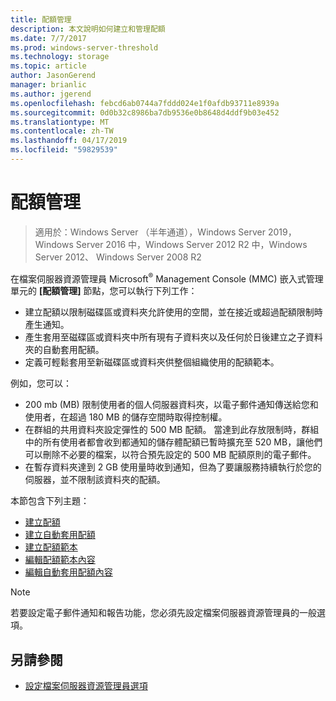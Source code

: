 ```yaml
---
title: 配額管理
description: 本文說明如何建立和管理配額
ms.date: 7/7/2017
ms.prod: windows-server-threshold
ms.technology: storage
ms.topic: article
author: JasonGerend
manager: brianlic
ms.author: jgerend
ms.openlocfilehash: febcd6ab0744a7fddd024e1f0afdb93711e8939a
ms.sourcegitcommit: 0d0b32c8986ba7db9536e0b8648d4ddf9b03e452
ms.translationtype: MT
ms.contentlocale: zh-TW
ms.lasthandoff: 04/17/2019
ms.locfileid: "59829539"
---
```

# <a name="quota-management"></a>配額管理

> 適用於：Windows Server （半年通道），Windows Server 2019，Windows Server 2016 中，Windows Server 2012 R2 中，Windows Server 2012、 Windows Server 2008 R2

在檔案伺服器資源管理員 Microsoft<sup>®</sup> Management Console (MMC) 嵌入式管理單元的 **\[配額管理\]** 節點，您可以執行下列工作：

-   建立配額以限制磁碟區或資料夾允許使用的空間，並在接近或超過配額限制時產生通知。
-   產生套用至磁碟區或資料夾中所有現有子資料夾以及任何於日後建立之子資料夾的自動套用配額。
-   定義可輕鬆套用至新磁碟區或資料夾供整個組織使用的配額範本。

例如，您可以：

-   200 mb (MB) 限制使用者的個人伺服器資料夾，以電子郵件通知傳送給您和使用者，在超過 180 MB 的儲存空間時取得控制權。
-   在群組的共用資料夾設定彈性的 500 MB 配額。 當達到此存放限制時，群組中的所有使用者都會收到都通知的儲存體配額已暫時擴充至 520 MB，讓他們可以刪除不必要的檔案，以符合預先設定的 500 MB 配額原則的電子郵件。
-   在暫存資料夾達到 2 GB 使用量時收到通知，但為了要讓服務持續執行於您的伺服器，並不限制該資料夾的配額。

本節包含下列主題：

-   [建立配額](create-quota.md)
-   [建立自動套用配額](create-auto-apply-quota.md)
-   [建立配額範本](create-quota-template.md)
-   [編輯配額範本內容](edit-quota-template-properties.md)
-   [編輯自動套用配額內容](edit-auto-apply-quota-properties.md)

> [!Note]
> 若要設定電子郵件通知和報告功能，您必須先設定檔案伺服器資源管理員的一般選項。

## <a name="see-also"></a>另請參閱

-   [設定檔案伺服器資源管理員選項](setting-file-server-resource-manager-options.md)


